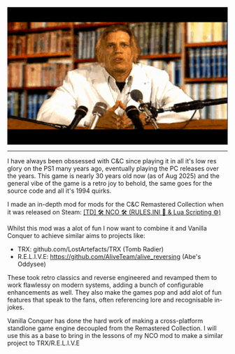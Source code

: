 <img src="img/mobius-speech.png" alt="not me" style="display: block; margin: auto; width: 200;"/>

---

I have always been obssessed with C&C since playing it in all it's low res glory on the PS1 many years ago, eventually playing the PC releases over the years. This game is nearly 30 years old now (as of Aug 2025) and the general vibe of the game is a retro joy to behold, the same goes for the source code and all it's 1994 quirks.

I made an in-depth mod for mods for the C&C Remastered Collection when it was released on Steam: [[TD] 🛠 NCO 🛠 (RULES.INI 📃 & Lua Scripting ⚙)](https://steamcommunity.com/sharedfiles/filedetails/?id=2147631402)

Whilst this mod was a alot of fun I now want to combine it and Vanilla Conquer to achieve similar aims to projects like:

- TRX: github.com/LostArtefacts/TRX (Tomb Radier)
- R.E.L.I.V.E: https://github.com/AliveTeam/alive_reversing (Abe's Oddysee)

These took retro classics and reverse engineered and revamped them to work flawlessy on modern systems, adding a bunch of configurable enhancements as well. They also make the games pop and add alot of fun features that speak to the fans, often referencing lore and recognisable in-jokes.

Vanilla Conquer has done the hard work of making a cross-platform standlone game engine decoupled from the Remastered Collection. I will use this as a base to bring in the lessons of my NCO mod to make a similar project to TRX/R.E.L.I.V.E
